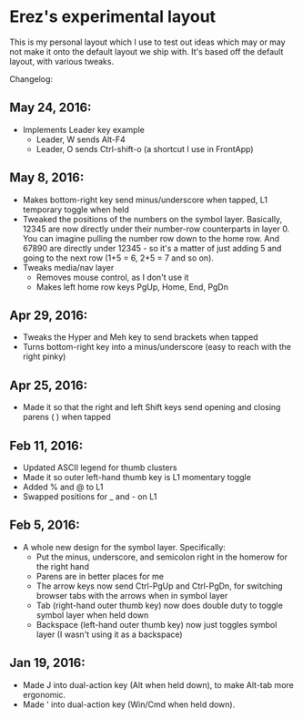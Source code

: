 # Erez's experimental layout

This is my personal layout which I use to test out ideas which may or may not make it onto the default layout we ship with. It's based off the default layout, with various tweaks.

Changelog:

## May 24, 2016:

* Implements Leader key example
  * Leader, W sends Alt-F4
  * Leader, O sends Ctrl-shift-o (a shortcut I use in FrontApp) 

## May 8, 2016:

* Makes bottom-right key send minus/underscore when tapped, L1 temporary toggle when held
* Tweaked the positions of the numbers on the symbol layer. Basically, 12345 are now directly under their number-row counterparts in layer 0. You can imagine pulling the number row down to the home row. And 67890 are directly under 12345 - so it's a matter of just adding 5 and going to the next row (1+5 = 6, 2+5 = 7 and so on).
* Tweaks media/nav layer
  * Removes mouse control, as I don't use it
  * Makes left home row keys PgUp, Home, End, PgDn

## Apr 29, 2016:

* Tweaks the Hyper and Meh key to send brackets when tapped
* Turns bottom-right key into a minus/underscore (easy to reach with the right pinky)

## Apr 25, 2016:

* Made it so that the right and left Shift keys send opening and closing parens ( ) when tapped

## Feb 11, 2016:

* Updated ASCII legend for thumb clusters
* Made it so outer left-hand thumb key is L1 momentary toggle
* Added % and @ to L1
* Swapped positions for _ and - on L1

## Feb 5, 2016:

* A whole new design for the symbol layer. Specifically:
  * Put the minus, underscore, and semicolon right in the homerow for the right hand
  * Parens are in better places for me
  * The arrow keys now send Ctrl-PgUp and Ctrl-PgDn, for switching browser tabs with the arrows when in symbol layer
  * Tab (right-hand outer thumb key) now does double duty to toggle symbol layer when held down
  * Backspace (left-hand outer thumb key) now just toggles symbol layer (I wasn't using it as a backspace)
  

## Jan 19, 2016:

* Made J into dual-action key (Alt when held down), to make Alt-tab more ergonomic.
* Made ' into dual-action key (Win/Cmd when held down).

